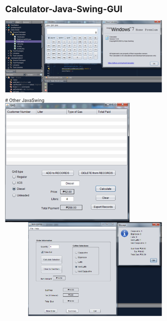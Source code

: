 # Calculator-Java-Swing-GUI

<img src="calculator win7.png" align="center">
<br>
<br>
# Other JavaSwing 
<br>
<img width="400" src="gas.png" align="left"> <img width="430" src="buy Coffee.png" align="right">
<br>
